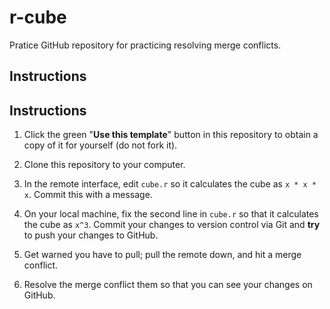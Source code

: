 # r-cube

Pratice GitHub repository for practicing resolving merge conflicts.

## Instructions

## Instructions

1. Click the green "**Use this template**" button in this repository to obtain a copy of it for yourself (do not fork it).

2. Clone this repository to your computer.

3. In the remote interface, edit `cube.r` so it calculates the cube as `x * x * x`. Commit this with a message. 

4. On your local machine, fix the second line in `cube.r` so that it calculates the cube as `x^3`. Commit your changes to version control via Git and **try** to push your changes to GitHub.

5. Get warned you have to pull; pull the remote down, and hit a merge conflict. 

6. Resolve the merge conflict them so that you can see your changes on GitHub.
